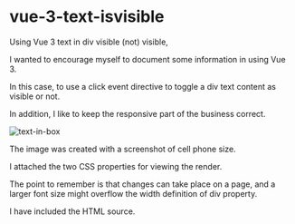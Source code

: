 # vue-3-text-isvisible
Using Vue 3 text in div visible (not) visible,

I wanted to encourage myself to document some information in using Vue 3.

In this case, to use a click event directive to toggle a div text content as visible or not.

In addition, I like to keep the responsive part of the business correct.

![text-in-box](https://user-images.githubusercontent.com/89032071/167033672-8abaf112-8619-4055-a1f1-d070184b6007.png)

The image was created with a screenshot of cell phone size.

I attached the two CSS properties for viewing the render.

The point to remember is that changes can take place on a page, and a larger font size might overflow the width definition of div property.

I have included the HTML source.





